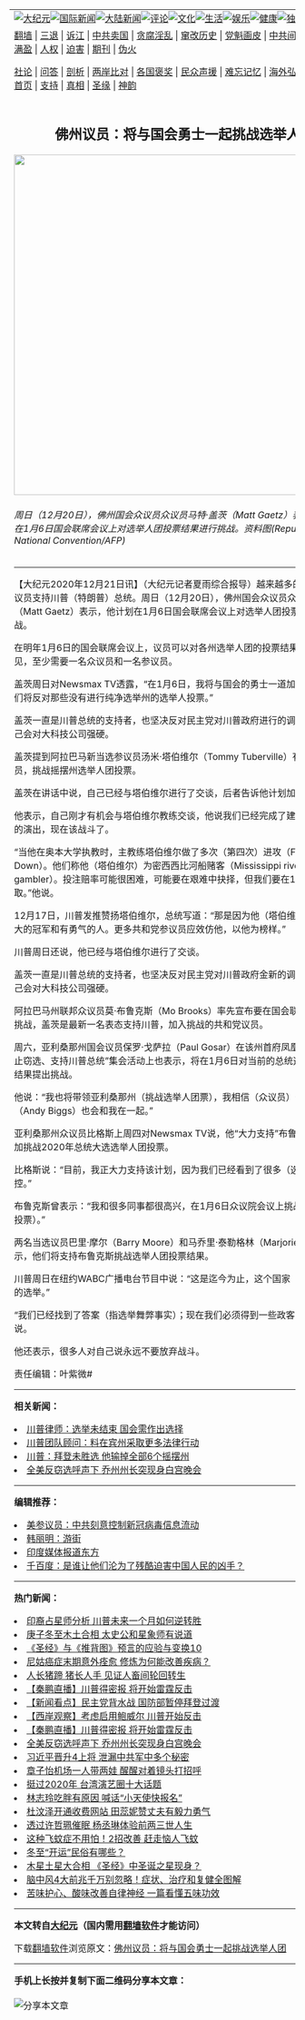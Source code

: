 <a name="1" id="1" target="_blank"></a><span id="1"></span>
<table align=center border="0"><tr><td colspan="2" VALIGN=TOP><a href="https://github.com/rhyijr397/djy/blob/master/gb/nsc413.md#1"><img src="https://raw.githubusercontent.com/rhyijr397/www/master/t/djy/1.jpg" title="大纪元"></a><a href="https://github.com/rhyijr397/djy/blob/master/gb/n24hr.md#1"><img src="https://raw.githubusercontent.com/rhyijr397/www/master/t/djy/3.jpg" title="国际新闻"></a><a href="https://github.com/rhyijr397/djy/blob/master/gb/nsc413.md#1"><img src="https://raw.githubusercontent.com/rhyijr397/www/master/t/djy/4.jpg" title="大陆新闻"></a><a href="https://github.com/rhyijr397/djy/blob/master/gb/news392.md#1"><img src="https://raw.githubusercontent.com/rhyijr397/www/master/t/djy/5.jpg" title="评论"></a><a href="https://github.com/rhyijr397/djy/blob/master/gb/news2007.md#1"><img src="https://raw.githubusercontent.com/rhyijr397/www/master/t/djy/6.jpg" title="文化"></a><a href="https://github.com/rhyijr397/djy/blob/master/gb/news2008.md#1"><img src="https://raw.githubusercontent.com/rhyijr397/www/master/t/djy/7.jpg" title="生活"></a><a href="https://github.com/rhyijr397/djy/blob/master/gb/ncyule.md#1"><img src="https://raw.githubusercontent.com/rhyijr397/www/master/t/djy/8.jpg" title="娱乐"></a><a href="https://github.com/rhyijr397/djy/blob/master/gb/nsc1002.md#1"><img src="https://raw.githubusercontent.com/rhyijr397/www/master/t/djy/9.jpg" title="健康"><a href="https://github.com/rhyijr397/djy/blob/master/gb/nf6092.md#1"><img src="https://raw.githubusercontent.com/rhyijr397/www/master/t/djy/10a.jpg" title="独家"></a><a href="https://github.com/rhyijr397/djy/blob/master/gb/nf4514.md#1"><img src="https://raw.githubusercontent.com/rhyijr397/www/master/t/djy/12a.jpg" title="头条"></a></td></tr>
<tr><td colspan="2" VALIGN=TOP><a target="_blank" href="https://github.com/rhyijr397/www/blob/master/README.md?zsrh#1">翻墙</a> | <a target="_blank" href="https://github.com/rhyijr397/djy/blob/master/gb/nf5657.md#1">三退</a> | <a target="_blank" href="https://github.com/rhyijr397/djy/blob/master/gb/nf6124.md#1">诉江</a> | <a target="_blank" href="https://github.com/rhyijr397/djy/blob/master/gb/nf1176117.md#1">中共卖国</a> | <a target="_blank" href="https://github.com/rhyijr397/djy/blob/master/gb/nf5773.md#1">贪腐淫乱</a> | <a target="_blank" href="https://github.com/rhyijr397/djy/blob/master/gb/nf1176115.md#1">窜改历史</a> | <a target="_blank" href="https://github.com/rhyijr397/djy/blob/master/gb/nf1176107.md#1">党魁画皮</a> | <a target="_blank" href="https://github.com/rhyijr397/djy/blob/master/gb/nf1320400.md#1">中共间谍</a> | <a target="_blank" href="https://github.com/rhyijr397/djy/blob/master/gb/nf1176114.md#1">破坏传统</a> | <a target="_blank" href="https://github.com/rhyijr397/ntdtv/blob/master/gb/prog447_1.md#1">恶贯满盈</a> | <a target="_blank" href="https://github.com/rhyijr397/djy/blob/master/gb/ncid278.md#1">人权</a> | <a target="_blank" href="https://github.com/rhyijr397/djy/blob/master/gb/nf1176111.md#1">迫害</a> | <a target="_blank" href="https://gitlab.com/szzdlab/mh-qikan/blob/master/README.md#1">期刊</a> | <a target="_blank" href="https://github.com/rhyijr397/djy/blob/master/gb/nf5562.md#1">伪火</a></p><p><a target="_blank" href="https://github.com/rhyijr397/djy/blob/master/gb/9p.md#1">社论</a> | <a target="_blank" href="https://github.com/rhyijr397/djy/blob/master/gb/nf4378.md#1">问答</a> | <a target="_blank" href="https://github.com/rhyijr397/djy/blob/master/gb/nf5792.md#1">剖析</a> | <a target="_blank" href="https://github.com/rhyijr397/djy/blob/master/gb/nf5735.md#1">两岸比对</a> | <a target="_blank" href="https://github.com/rhyijr397/djy/blob/master/gb/nf6119.md#1">各国褒奖</a> | <a target="_blank" href="https://github.com/rhyijr397/djy/blob/master/gb/nf6120.md#1">民众声援</a> | <a target="_blank" href="https://github.com/rhyijr397/djy/blob/master/gb/nf1188594.md#1">难忘记忆</a> | <a target="_blank" href="https://github.com/rhyijr397/djy/blob/master/gb/nf3180.md#1">海外弘传</a> | <a target="_blank" href="https://github.com/rhyijr397/djy/blob/master/gb/nf5410.md#1">万人上访</a> | <a target="_blank" href="https://github.com/rhyijr397/www/blob/master/README.md?zsrh#1">平台首页</a> | <a target="_blank" href="https://github.com/rhyijr397/djy/blob/master/gb/nf4386.md#1">支持</a> | <a target="_blank" href="https://github.com/rhyijr397/djy/blob/master/gb/nf4389.md#1">真相</a> | <a target="_blank" href="https://github.com/rhyijr397/djy/blob/master/gb/nf5790.md#1">圣缘</a> | <a target="_blank" href="https://github.com/rhyijr397/djy/blob/master/gb/nf4786.md#1">神韵</a></td></tr>
<tr><td VALIGN=TOP width="626"><h2 align=center>佛州议员：将与国会勇士一起挑战选举人团</h2>
<img width="600" src="https://i.epochtimes.com/assets/uploads/2020/12/000_1WQ354-600x400.jpg" />
<h6>周日（12月20日），佛州国会众议员众议员马特·盖茨（Matt Gaetz）表示，他计划在1月6日国会联席会议上对选举人团投票结果进行挑战。资料图(Republican National Convention/AFP) 
</h6>
<hr>
	<p>【大纪元2020年12月21日讯】（大纪元记者夏雨综合报导）越来越多的共和党国会议员支持<ahref="https://github.com/rhyijr397/djy/blob/master/gb/tag/%E5%B7%9D%E6%99%AE.md#1">川普</a>（特朗普）总统。周日（12月20日），佛州国会众议员众议员马特·盖茨（Matt Gaetz）表示，他计划在1月6日<ahref="https://github.com/rhyijr397/djy/blob/master/gb/tag/%E5%9B%BD%E4%BC%9A%E8%81%94%E5%B8%AD%E4%BC%9A%E8%AE%AE.md#1">国会联席会议</a>上对<ahref="https://github.com/rhyijr397/djy/blob/master/gb/tag/%E9%80%89%E4%B8%BE%E4%BA%BA%E5%9B%A2.md#1">选举人团</a>投票结果进行挑战。</p>
<p>在明年1月6日的<ahref="https://github.com/rhyijr397/djy/blob/master/gb/tag/%E5%9B%BD%E4%BC%9A%E8%81%94%E5%B8%AD%E4%BC%9A%E8%AE%AE.md#1">国会联席会议</a>上，议员可以对各州<ahref="https://github.com/rhyijr397/djy/blob/master/gb/tag/%E9%80%89%E4%B8%BE%E4%BA%BA%E5%9B%A2.md#1">选举人团</a>的投票结果提出反对意见，至少需要一名众议员和一名参议员。</p>
<p>盖茨周日对Newsmax TV透露，“在1月6日，我将与国会的勇士一道加入（挑战），我们将反对那些没有进行纯净选举州的选举人投票。”</p>
<p>盖茨一直是<ahref="https://github.com/rhyijr397/djy/blob/master/gb/tag/%E5%B7%9D%E6%99%AE.md#1">川普</a>总统的支持者，也坚决反对民主党对川普政府进行的调查。他表示自己会对大科技公司强硬。</p>
<p>盖茨提到阿拉巴马新当选参议员汤米·塔伯维尔（Tommy Tuberville）有意加入众议员，挑战摇摆州选举人团投票。</p>
<p>盖茨在讲话中说，自己已经与塔伯维尔进行了交谈，后者告诉他计划加入这项行动。</p>
<p>他表示，自己刚才有机会与塔伯维尔教练交谈，他说我们已经完成了建制派失败剧本的演出，现在该战斗了。</p>
<p>“当他在奥本大学执教时，主教练塔伯维尔做了多次（第四次）进攻（Fourth Down）。他们称他（塔伯维尔）为密西西比河船赌客（Mississippi riverboat gambler）。投注赔率可能很困难，可能要在艰难中抉择，但我们要在1月6日去争取。”他说。</p>
<p>12月17日，川普发推赞扬塔伯维尔，总统写道：“那是因为他（塔伯维尔）是一位伟大的冠军和有勇气的人。更多共和党参议员应效仿他，以他为榜样。”</p>
<p>川普周日还说，他已经与塔伯维尔进行了交谈。</p>
<p>盖茨一直是川普总统的支持者，也坚决反对民主党对川普政府金新的调查。他表示自己会对大科技公司强硬。</p>
<p>阿拉巴马州联邦众议员莫·布鲁克斯（Mo Brooks）率先宣布要在国会联席会议上提出挑战，盖茨是最新一名表态支持川普，加入挑战的共和党议员。</p>
<p>周六，亚利桑那州国会议员保罗·戈萨拉（Paul Gosar）在该州首府凤凰城举行的“制止窃选、支持川普总统”集会活动上也表示，将在1月6日对当前的总统选举人团投票结果提出挑战。</p>
<p>他说：“我也将带领亚利桑那州（挑战选举人团票），我相信（众议员）安迪·比格斯（Andy Biggs）也会和我在一起。”</p>
<p>亚利桑那州众议员比格斯上周四对Newsmax TV说，他“大力支持”布鲁克斯，计划参加挑战2020年总统大选选举人团投票。</p>
<p>比格斯说：“目前，我正大力支持该计划，因为我们已经看到了很多（选举舞弊）指控。”</p>
<p>布鲁克斯曾表示：“我和很多同事都很高兴，在1月6日众议院会议上挑战（选举人团投票）。”</p>
<p>两名当选议员巴里·摩尔（Barry Moore）和马乔里·泰勒格林（Marjorie Taylor）表示，他们将支持布鲁克斯挑战选举人团投票结果。</p>
<p>川普周日在纽约WABC广播电台节目中说：“这是迄今为止，这个国家（美国）最腐败的选举。”</p>
<p>“我们已经找到了答案（指选举舞弊事实）；现在我们必须得到一些政客的支持。”他说。</p>
<p>他还表示，很多人对自己说永远不要放弃战斗。</p>
<p>责任编辑：叶紫微#</p>
	
<hr>


<strong>相关新闻：</strong>
<li><a href="https://github.com/rhyijr397/djy/blob/master/gb/20/12/18/n12630801.md#1">川普律师：选举未结束 国会需作出选择</a></li>
<li><a href="https://github.com/rhyijr397/djy/blob/master/gb/20/12/19/n12631308.md#1">川普团队顾问：料在宾州采取更多法律行动</a></li>
<li><a href="https://github.com/rhyijr397/djy/blob/master/gb/20/12/19/n12632285.md#1">川普：拜登未胜选 他输掉全部6个摇摆州</a></li>
<li><a href="https://github.com/rhyijr397/djy/blob/master/gb/20/12/19/n12632439.md#1">全美反窃选呼声下 乔州州长突现身白宫晚会</a></li>
<hr>


<strong>编辑推荐：</strong>
<li><a href="https://github.com/onzhi266/djy/blob/master/gb/20/2/22/n11887949.md#1">美参议员：中共刻意控制新冠病毒信息流动</a></li>
<li><a href="https://github.com/tsiac2612/djy/blob/master/gb/18/10/23/n10802534.md#1" target="_blank">韩丽明：游街</a></li><li><a href="https://github.com/rhyijr397/djy/blob/master/gb/18/10/27/n10812623.md?dfh#1" target="_blank">印度媒体报道东方</a></li><li><a href="https://github.com/tsiac2612/djy/blob/master/gb/10/7/22/n2973029.md#1" target="_blank">千百度：是谁让他们沦为了残酷迫害中国人民的凶手？</a></li>
<hr>

<strong>热门新闻：</strong>
<li><a href="https://github.com/yhgrur331/djy/blob/master/gb/20/12/15/n12621699.md#1">印裔占星师分析 川普未来一个月如何逆转胜</a></li>
<li><a href="https://github.com/yhgrur331/djy/blob/master/gb/20/12/14/n12619436.md#1">庚子冬至木土合相 太史公和星象师有说道</a></li>
<li><a href="https://github.com/yhgrur331/djy/blob/master/gb/20/10/3/n12449869.md#1">《圣经》与《推背图》预言的应验与变换10</a></li>
<li><a href="https://github.com/yhgrur331/djy/blob/master/gb/20/12/11/n12614366.md#1">尼姑癌症末期意外痊愈 修炼为何能改善疾病？</a></li>
<li><a href="https://github.com/yhgrur331/djy/blob/master/gb/20/12/1/n12587271.md#1">人长猪蹄 猪长人手 见证人畜间轮回转生</a></li>
<li><a href="https://github.com/yhgrur331/djy/blob/master/gb/20/12/19/n12632604.md#1">【秦鹏直播】川普得密报 将开始雷霆反击</a></li>
<li><a href="https://github.com/yhgrur331/djy/blob/master/gb/20/12/18/n12631030.md#1">【新闻看点】民主党背水战 国防部暂停拜登过渡</a></li>
<li><a href="https://github.com/yhgrur331/djy/blob/master/gb/20/12/20/n12633205.md#1">【西岸观察】考虑启用鲍威尔 川普开始反击</a></li>
<li><a href="https://github.com/yhgrur331/djy/blob/master/gb/20/12/19/n12632604.md#1">【秦鹏直播】川普得密报 将开始雷霆反击</a></li>
<li><a href="https://github.com/yhgrur331/djy/blob/master/gb/20/12/19/n12632439.md#1">全美反窃选呼声下 乔州州长突现身白宫晚会</a></li>
<li><a href="https://github.com/yhgrur331/djy/blob/master/gb/20/12/19/n12632208.md#1">习近平晋升4上将 泄漏中共军中多个秘密</a></li>
<li><a href="https://github.com/yhgrur331/djy/blob/master/gb/20/12/18/n12630930.md#1">章子怡机场一人带两娃 醒醒对着镜头打招呼</a></li>
<li><a href="https://github.com/yhgrur331/djy/blob/master/gb/20/12/18/n12630664.md#1">挺过2020年 台湾演艺圈十大话题</a></li>
<li><a href="https://github.com/yhgrur331/djy/blob/master/gb/20/12/18/n12629894.md#1">林志玲吃胖有原因 喊话“小天使快报名”</a></li>
<li><a href="https://github.com/yhgrur331/djy/blob/master/gb/20/12/18/n12630735.md#1">杜汶泽开通收费网站 田蕊妮赞丈夫有毅力勇气</a></li>
<li><a href="https://github.com/yhgrur331/djy/blob/master/gb/20/12/18/n12629493.md#1">透过许哲珮催眠 杨丞琳体验前两三世人生</a></li>
<li><a href="https://github.com/yhgrur331/djy/blob/master/gb/13/2/9/n3797754.md#1">这种飞蚊症不用怕！2招改善 赶走恼人飞蚊</a></li>
<li><a href="https://github.com/yhgrur331/djy/blob/master/gb/20/12/17/n12626693.md#1">冬至“开运”民俗有哪些？</a></li>
<li><a href="https://github.com/yhgrur331/djy/blob/master/gb/20/12/20/n12633276.md#1">木星土星大合相 《圣经》中圣诞之星现身？</a></li>
<li><a href="https://github.com/yhgrur331/djy/blob/master/gb/20/12/19/n12632461.md#1">脑中风4大前兆千万别忽略！症状、治疗和复健全图解</a></li>
<li><a href="https://github.com/yhgrur331/djy/blob/master/gb/20/12/17/n12628167.md#1">苦味护心、酸味改善自律神经 一篇看懂五味功效</a></li>
<hr>

<strong>本文转自<a href="https://www.epochtimes.com">大纪元</a>（国内需用<a href="https://github.com/rhyijr397/www/blob/master/README.md#8">翻墙软件</a>才能访问）</strong><p>下载<a href="https://github.com/rhyijr397/www/blob/master/README.md#8">翻墙软件</a>浏览原文：<a href="https://www.epochtimes.com/gb/20/12/21/n12634689.htm">佛州议员：将与国会勇士一起挑战选举人团</a></p><hr>

<strong>手机上长按并复制下面二维码分享本文章：</strong><br><br><img src="https://chart.apis.google.com/chart?cht=qr&chs=240x240&choe=UTF-8&chld=M|2&chl=https://github.com/rhyijr397/djy/blob/master/gb/20/12/21/n12634689.md%231" title="分享本文章"></td><td VALIGN=TOP><a href="https://github.com/rhyijr397/djy/blob/master/gb/16/1/21/n4622075.md?dfh#1" target="_blank"><img src="https://raw.githubusercontent.com/rhyijr397/djy/master/gb/300/wei-f1.jpg" title="中共的伪火骗局"  alt="中共的伪火骗局"></a><br><a href="https://github.com/rhyijr397/www/blob/master/README.md?dfh#9" target="_blank"><img src="https://raw.githubusercontent.com/rhyijr397/djy/master/gb/300/yong-h.jpg" title="永恒的见证"  alt="永恒的见证"></a><br><a href="https://github.com/rhyijr397/djy/blob/master/gb/13/9/29/n3974789.md?dfh#1" target="_blank"><img src="https://raw.githubusercontent.com/rhyijr397/djy/master/gb/300/shang-lnz.jpg" title="善良女子被中共投男牢"  alt="善良女子被中共投男牢"></a><br><a href="https://github.com/rhyijr397/djy/blob/master/gb/16/3/16/n4663449.md?dfh#1" target="_blank"><img src="https://raw.githubusercontent.com/rhyijr397/djy/master/gb/300/huo-z3.jpg" title="警卫目击活摘器官"  alt="警卫目击活摘器官"></a><br><a href="https://github.com/rhyijr397/djy/blob/master/gb/16/8/7/n8177641.md?dfh#1" target="_blank"><img src="https://raw.githubusercontent.com/rhyijr397/djy/master/gb/300/huo-z4.jpg" title="证人描述活摘恐怖"  alt="证人描述活摘恐怖"></a><br><a href="https://github.com/rhyijr397/djy/blob/master/gb/10/4/19/n2881569.md?dfh#1" target="_blank"><img src="https://raw.githubusercontent.com/rhyijr397/djy/master/gb/300/huo-z1.jpg" title="揭开活摘器官黑幕"  alt="揭开活摘器官黑幕"></a><br><a href="https://github.com/rhyijr397/djy/blob/master/gb/10/11/7/n3077476.md?dfh#1" target="_blank"><img src="https://raw.githubusercontent.com/rhyijr397/djy/master/gb/300/ma-ks.jpg" title="马克思的成魔之路"  alt="马克思的成魔之路"></a><br><a href="https://github.com/rhyijr397/djy/blob/master/gb/14/6/9/n4173977.md?dfh#1" target="_blank"><img src="https://raw.githubusercontent.com/rhyijr397/djy/master/gb/300/chang-zs.jpg" title="藏字石 蕴天机"  alt="藏字石 蕴天机"></a><br><a href="https://github.com/rhyijr397/djy/blob/master/gb/18/5/10/n10381511.md?dfh#1" target="_blank"><img src="https://raw.githubusercontent.com/rhyijr397/djy/master/gb/300/st1.jpg" title="关注3亿人三退"  alt="关注3亿人三退"></a><br><a href="https://github.com/rhyijr397/djy/blob/master/gb/18/3/21/n10237682.md?dfh#1" target="_blank"><img src="https://raw.githubusercontent.com/rhyijr397/djy/master/gb/300/jie-t.jpg" title="解体中共复兴中华"  alt="解体中共复兴中华"></a><br><a href="https://github.com/rhyijr397/djy/blob/master/gb/9/2/9/n2422991.md?dfh#1" target="_blank"><img src="https://raw.githubusercontent.com/rhyijr397/djy/master/gb/300/gao-zs.jpg" title="中共迫害良心律师"  alt="中共迫害良心律师"></a><br><a href="https://github.com/rhyijr397/djy/blob/master/gb/18/12/9/n10900044.md?dfh#1" target="_blank"><img src="https://raw.githubusercontent.com/rhyijr397/djy/master/gb/300/sj1.jpg" title="303万人举报江泽民"  alt="303万人举报江泽民"></a><br><a href="https://github.com/rhyijr397/djy/blob/master/gb/18/8/28/n10672014.md?dfh#1" target="_blank"><img src="https://raw.githubusercontent.com/rhyijr397/djy/master/gb/300/sj2.jpg" title="这些官员为何起诉江泽民"  alt="这些官员为何起诉江泽民"></a><br><a href="https://github.com/rhyijr397/djy/blob/master/gb/8/12/18/n2367165.md?dfh#1" target="_blank"><img src="https://raw.githubusercontent.com/rhyijr397/djy/master/gb/300/liangan.jpg" title="海峡两岸的强烈对比"  alt="海峡两岸的强烈对比"></a><br><a href="https://github.com/rhyijr397/djy/blob/master/gb/15/12/10/n4593139.md?dfh#1" target="_blank"><img src="https://raw.githubusercontent.com/rhyijr397/djy/master/gb/300/jia-ndzl.jpg" title="加拿大总理的贺信"  alt="加拿大总理的贺信"></a><br><a href="https://github.com/rhyijr397/djy/blob/master/gb/11/6/17/n3289382.md?dfh#1" target="_blank"><img src="https://raw.githubusercontent.com/rhyijr397/djy/master/gb/300/xiao-wd.jpg" title="探寻真相兼听则明"  alt="探寻真相兼听则明"></a><br><a href="https://github.com/rhyijr397/djy/blob/master/gb/18/10/27/n10812623.md?dfh#1" target="_blank"><img src="https://raw.githubusercontent.com/rhyijr397/djy/master/gb/300/yindu.jpg" title="印度媒体报道东方"  alt="印度媒体报道东方"></a><br><a href="https://github.com/rhyijr397/djy/blob/master/gb/18/6/9/n10469652.md?dfh#1" target="_blank"><img src="https://raw.githubusercontent.com/rhyijr397/djy/master/gb/300/xie-j.jpg" title="不一样的海外校园"  alt="不一样的海外校园"></a><br><a href="https://github.com/rhyijr397/djy/blob/master/gb/7/4/5/n1669415.md?dfh#1" target="_blank"><img src="https://raw.githubusercontent.com/rhyijr397/djy/master/gb/300/li-up.jpg" title="从大师到徒弟的传奇"  alt="从大师到徒弟的传奇"></a><br><a href="https://github.com/rhyijr397/djy/blob/master/gb/17/5/26/n9191512.md?dfh#1" target="_blank"><img src="https://raw.githubusercontent.com/rhyijr397/djy/master/gb/300/zfl2.jpg" title="亿万人与东方一本奇书"  alt="亿万人与东方一本奇书"></a><br><a href="https://github.com/rhyijr397/djy/blob/master/gb/13/11/27/n4020290.md?dfh#1" target="_blank"><img src="https://raw.githubusercontent.com/rhyijr397/djy/master/gb/300/zhen-h.jpg" title="大陆见不到的震撼场面"  alt="大陆见不到的震撼场面"></a><br><a href="https://github.com/rhyijr397/djy/blob/master/gb/15/7/17/n4482910.md?dfh#1" target="_blank"><img src="https://raw.githubusercontent.com/rhyijr397/djy/master/gb/300/dalu-sk.jpg" title="人心向善 大陆当初盛况"  alt="人心向善 大陆当初盛况"></a><br><a href="https://github.com/rhyijr397/djy/blob/master/gb/19/1/5/n10955468.md?dfh#1" target="_blank"><img src="https://raw.githubusercontent.com/rhyijr397/djy/master/gb/300/zfl1.jpg" title="追寻真理 这书讲什么"  alt="追寻真理 这书讲什么"></a><br><a href="https://github.com/rhyijr397/www/blob/master/README.md?dfh#1" target="_blank"><img src="https://raw.githubusercontent.com/rhyijr397/djy/master/gb/300/fq1.jpg" title="下载免费翻墙软件"  alt="下载免费翻墙软件"></a><br></td></tr></table>
